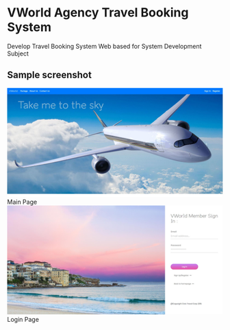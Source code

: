 # VWorld Agency Travel Booking System
Develop Travel Booking System Web based for System Development Subject

## Sample screenshot
![main page](https://github.com/nbotsduo/vworld/blob/main/sample%20screenshot/1.jpg)<br>
Main Page<br>
![login page](https://github.com/nbotsduo/vworld/blob/main/sample%20screenshot/2.jpg)
<br>Login Page
